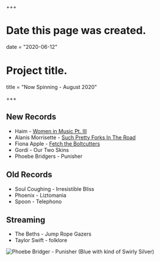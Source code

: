 +++
# Date this page was created.
date = "2020-06-12"

# Project title.
title = "Now Spinning - August 2020"

+++

## New Records
* Haim - [Women in Music Pt. III](https://www.discogs.com/Haim-Women-In-Music-Pt-III/release/15532255)
* Alanis Morrisette - [Such Pretty Forks In The Road](https://www.discogs.com/Alanis-Morissette-Such-Pretty-Forks-In-The-Road/release/15698911)
* Fiona Apple - [Fetch the Boltcutters](https://www.discogs.com/Fiona-Apple-Fetch-The-Bolt-Cutters/release/15628825)
* Gordi - Our Two Skins
* Phoebe Bridgers - Punisher

## Old Records
* Soul Coughing - Irresistible Bliss
* Phoenix - Liztomania
* Spoon - Telephono

## Streaming
* The Beths - Jump Rope Gazers
* Taylor Swift - folklore


![Phoebe Bridger - Punisher (Blue with kind of Swirly Silver)](/img/punisher.jpg)



